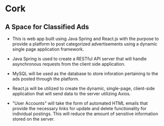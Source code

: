 
# Cork

## A Space for Classified Ads

   * This is web app built using Java Spring and React.js with the purpose to provide a platform
        to post categorized advertisements using a dynamic single page application framework.

   * Java Spring is used to create a RESTful API server that will handle asynchronous requests 
        from the client side application.

   * MySQL will be used as the database to store inforation pertaining to the ads posted through the platform.

   * React.js will be utilized to create the dynamic, single-page, client-side application that will send data
        to the server utilizing Axios.

   * "User Accounts" will take the form of automated HTML emails that provide the necessary links for
         update and delete functionality for individual postings. This will reduce the amount of sensitive information
            stored on the server.
